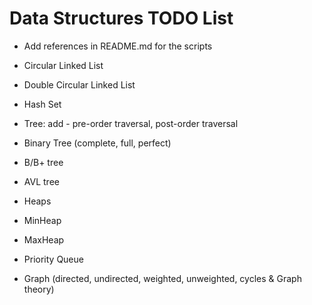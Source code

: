 # Data Structures TODO List
- Add references in README.md for the scripts

- Circular Linked List
- Double Circular Linked List

- Hash Set

- Tree: add - pre-order traversal, post-order traversal
- Binary Tree (complete, full, perfect)
- B/B+ tree
- AVL tree

- Heaps
- MinHeap
- MaxHeap
- Priority Queue

- Graph (directed, undirected, weighted, unweighted, cycles & Graph theory)